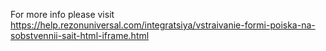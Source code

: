For more info please visit
https://help.rezonuniversal.com/integratsiya/vstraivanie-formi-poiska-na-sobstvennii-sait-html-iframe.html

